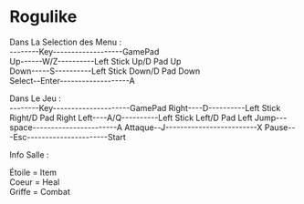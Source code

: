 # Rogulike

Dans La Selection des Menu :        
--------Key-------------------GamePad        
Up------W/Z----------Left Stick Up/D Pad Up        
Down-----S----------Left Stick Down/D Pad Down        
Select--Enter-------------------A

Dans Le Jeu :        
--------Key---------------------GamePad
Right----D----------Left Stick Right/D Pad Right
Left----A/Q----------Left Stick Left/D Pad Left
Jump---space-----------------------A
Attaque--J-------------------------X
Pause---Esc----------------------Start


Info Salle :

Étoile = Item        
Coeur = Heal        
Griffe = Combat        

